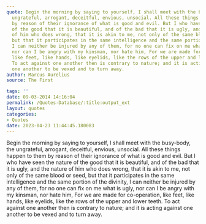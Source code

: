 ```yaml
---
quote: Begin the morning by saying to yourself, I shall meet with the busy-body, the
  ungrateful, arrogant, deceitful, envious, unsocial. All these things happen to them
  by reason of their ignorance of what is good and evil. But I who have seen the nature
  of the good that it is beautiful, and of the bad that it is ugly, and the nature
  of him who does wrong, that it is akin to me, not only of the same blood or seed,
  but that it participates in the same intelligence and the same portion of the divinity,
  I can neither be injured by any of them, for no one can fix on me what is ugly,
  nor can I be angry with my kinsman, nor hate him, For we are made for co-operation,
  like feet, like hands, like eyelids, like the rows of the upper and lower teeth.
  To act against one another then is contrary to nature; and it is acting against
  one another to be vexed and to turn away.
author: Marcus Aurelius
source: The First

tags: ''
date: 09-03-2014 14:16:04
permalink: /Quotes-Database/:title:output_ext
layout: quotes
categories:
- Quotes
date: 2023-04-23 11:44:45.180083
---
```

Begin the morning by saying to yourself, I shall meet with the busy-body, the ungrateful, arrogant, deceitful, envious, unsocial. All these things happen to them by reason of their ignorance of what is good and evil. But I who have seen the nature of the good that it is beautiful, and of the bad that it is ugly, and the nature of him who does wrong, that it is akin to me, not only of the same blood or seed, but that it participates in the same intelligence and the same portion of the divinity, I can neither be injured by any of them, for no one can fix on me what is ugly, nor can I be angry with my kinsman, nor hate him, For we are made for co-operation, like feet, like hands, like eyelids, like the rows of the upper and lower teeth. To act against one another then is contrary to nature; and it is acting against one another to be vexed and to turn away.